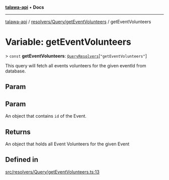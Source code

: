 [**talawa-api**](../../../../README.md) • **Docs**

***

[talawa-api](../../../../modules.md) / [resolvers/Query/getEventVolunteers](../README.md) / getEventVolunteers

# Variable: getEventVolunteers

\> `const` **getEventVolunteers**: [`QueryResolvers`](../../../../types/generatedGraphQLTypes/type-aliases/QueryResolvers.md)\[`"getEventVolunteers"`\]

This query will fetch all events volunteers for the given eventId from database.

## Param

## Param

An object that contains `id` of the Event.

## Returns

An object that holds all Event Volunteers for the given Event

## Defined in

[src/resolvers/Query/getEventVolunteers.ts:13](https://github.com/PalisadoesFoundation/talawa-api/blob/f4877b986932181336f42a7336754de05976cd97/src/resolvers/Query/getEventVolunteers.ts#L13)
